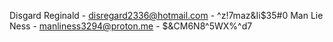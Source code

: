 Disgard Reginald - disregard2336@hotmail.com - ^z!7maz&Ii$35#0
Man Lie Ness - manliness3294@proton.me - $&CM6N8^5WX%^d7
